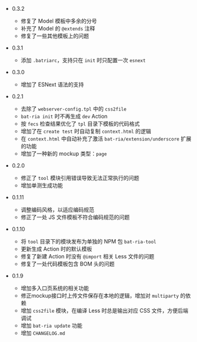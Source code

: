 * 0.3.2
    - 修复了 Model 模板中多余的分号
    - 补充了 Model 的 `@extends` 注释
    - 修复了一些其他模板上的问题

* 0.3.1
    - 添加 `.batriarc`，支持只在 `init` 时只配置一次 `esnext`

* 0.3.0
    - 增加了 ESNext 语法的支持

* 0.2.1
    - 去除了 `webserver-config.tpl` 中的 `css2file`
    - `bat-ria init` 时不再生成 `dev` Action
    - 按 `fecs` 检查结果优化了 `tpl` 目录下模板的代码格式
    - 增加了在 `create test` 时自动复制 `context.html` 的逻辑
    - 在 `context.html` 中自动补充了激活 `bat-ria/extension/underscore` 扩展的功能
    - 增加了一种新的 mockup 类型：`page`

* 0.2.0
    - 修正了 `tool` 模块引用错误导致无法正常执行的问题
    - 增加单测生成功能

* 0.1.11
    - 调整编码风格，以适应编码规范
    - 修正了一处 JS 文件模板不符合编码规范的问题

* 0.1.10
    - 将 `tool` 目录下的模块发布为单独的 NPM 包 `bat-ria-tool`
    - 更新生成 Action 时的默认模板
    - 修复了新建 Action 时没有 `@import` 相关 Less 文件的问题
    - 修复了一处代码模板包含 BOM 头的问题

* 0.1.9
    - 增加多入口页系统的相关功能
    - 修正mockup接口时上传文件保存在本地的逻辑，增加对 `multiparty` 的依赖
    - 增加 `css2file` 模块，在编译 Less 时总是输出对应 CSS 文件，方便后端调试
    - 增加 `bat-ria update` 功能
    - 增加 `CHANGELOG.md`

